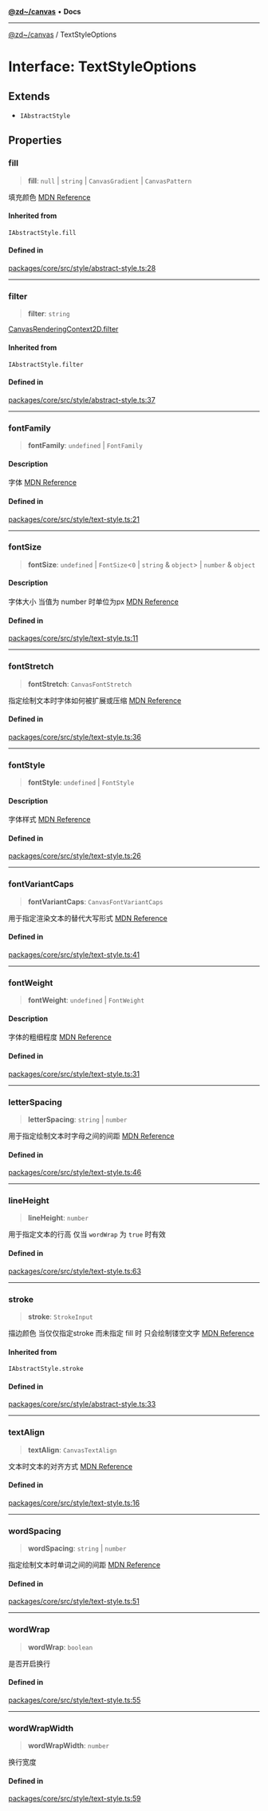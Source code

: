 [**@zd~/canvas**](../README.md) • **Docs**

***

[@zd~/canvas](../README.md) / TextStyleOptions

# Interface: TextStyleOptions

## Extends

- `IAbstractStyle`

## Properties

### fill

> **fill**: `null` \| `string` \| `CanvasGradient` \| `CanvasPattern`

填充颜色
[MDN Reference](https://developer.mozilla.org/docs/Web/API/CanvasRenderingContext2D/fillStyle)

#### Inherited from

`IAbstractStyle.fill`

#### Defined in

[packages/core/src/style/abstract-style.ts:28](https://github.com/zhuddan/canvas/blob/e2067dfcd8aab1b5658073c5686cead119551340/packages/core/src/style/abstract-style.ts#L28)

***

### filter

> **filter**: `string`

[CanvasRenderingContext2D.filter](https://developer.mozilla.org/docs/Web/API/CanvasRenderingContext2D/filter)

#### Inherited from

`IAbstractStyle.filter`

#### Defined in

[packages/core/src/style/abstract-style.ts:37](https://github.com/zhuddan/canvas/blob/e2067dfcd8aab1b5658073c5686cead119551340/packages/core/src/style/abstract-style.ts#L37)

***

### fontFamily

> **fontFamily**: `undefined` \| `FontFamily`

#### Description

字体
[MDN Reference](https://developer.mozilla.org/zh-CN/docs/Web/CSS/font-family)

#### Defined in

[packages/core/src/style/text-style.ts:21](https://github.com/zhuddan/canvas/blob/e2067dfcd8aab1b5658073c5686cead119551340/packages/core/src/style/text-style.ts#L21)

***

### fontSize

> **fontSize**: `undefined` \| `FontSize`\<`0` \| `string` & `object`\> \| `number` & `object`

#### Description

字体大小 当值为 number 时单位为px
[MDN Reference](https://developer.mozilla.org/zh-CN/docs/Web/CSS/font-size)

#### Defined in

[packages/core/src/style/text-style.ts:11](https://github.com/zhuddan/canvas/blob/e2067dfcd8aab1b5658073c5686cead119551340/packages/core/src/style/text-style.ts#L11)

***

### fontStretch

> **fontStretch**: `CanvasFontStretch`

指定绘制文本时字体如何被扩展或压缩
[MDN Reference](https://developer.mozilla.org/zh-CN/docs/Web/API/CanvasRenderingContext2D/fontStretch)

#### Defined in

[packages/core/src/style/text-style.ts:36](https://github.com/zhuddan/canvas/blob/e2067dfcd8aab1b5658073c5686cead119551340/packages/core/src/style/text-style.ts#L36)

***

### fontStyle

> **fontStyle**: `undefined` \| `FontStyle`

#### Description

字体样式
[MDN Reference](https://developer.mozilla.org/zh-CN/docs/Web/CSS/font-style)

#### Defined in

[packages/core/src/style/text-style.ts:26](https://github.com/zhuddan/canvas/blob/e2067dfcd8aab1b5658073c5686cead119551340/packages/core/src/style/text-style.ts#L26)

***

### fontVariantCaps

> **fontVariantCaps**: `CanvasFontVariantCaps`

用于指定渲染文本的替代大写形式
[MDN Reference](https://developer.mozilla.org/zh-CN/docs/Web/API/CanvasRenderingContext2D/fontVariantCaps)

#### Defined in

[packages/core/src/style/text-style.ts:41](https://github.com/zhuddan/canvas/blob/e2067dfcd8aab1b5658073c5686cead119551340/packages/core/src/style/text-style.ts#L41)

***

### fontWeight

> **fontWeight**: `undefined` \| `FontWeight`

#### Description

字体的粗细程度
[MDN Reference](https://developer.mozilla.org/zh-CN/docs/Web/CSS/font-weight)

#### Defined in

[packages/core/src/style/text-style.ts:31](https://github.com/zhuddan/canvas/blob/e2067dfcd8aab1b5658073c5686cead119551340/packages/core/src/style/text-style.ts#L31)

***

### letterSpacing

> **letterSpacing**: `string` \| `number`

用于指定绘制文本时字母之间的间距
[MDN Reference](https://developer.mozilla.org/zh-CN/docs/Web/API/CanvasRenderingContext2D/letterSpacing)

#### Defined in

[packages/core/src/style/text-style.ts:46](https://github.com/zhuddan/canvas/blob/e2067dfcd8aab1b5658073c5686cead119551340/packages/core/src/style/text-style.ts#L46)

***

### lineHeight

> **lineHeight**: `number`

用于指定文本的行高 仅当 `wordWrap` 为 `true` 时有效

#### Defined in

[packages/core/src/style/text-style.ts:63](https://github.com/zhuddan/canvas/blob/e2067dfcd8aab1b5658073c5686cead119551340/packages/core/src/style/text-style.ts#L63)

***

### stroke

> **stroke**: `StrokeInput`

描边颜色 当仅仅指定stroke 而未指定 fill 时 只会绘制镂空文字
[MDN Reference](https://developer.mozilla.org/docs/Web/API/CanvasRenderingContext2D/strokeStyle)

#### Inherited from

`IAbstractStyle.stroke`

#### Defined in

[packages/core/src/style/abstract-style.ts:33](https://github.com/zhuddan/canvas/blob/e2067dfcd8aab1b5658073c5686cead119551340/packages/core/src/style/abstract-style.ts#L33)

***

### textAlign

> **textAlign**: `CanvasTextAlign`

文本时文本的对齐方式
[MDN Reference](https://developer.mozilla.org/zh-CN/docs/Web/API/CanvasRenderingContext2D/textAlign)

#### Defined in

[packages/core/src/style/text-style.ts:16](https://github.com/zhuddan/canvas/blob/e2067dfcd8aab1b5658073c5686cead119551340/packages/core/src/style/text-style.ts#L16)

***

### wordSpacing

> **wordSpacing**: `string` \| `number`

指定绘制文本时单词之间的间距
[MDN Reference](https://developer.mozilla.org/zh-CN/docs/Web/API/CanvasRenderingContext2D/wordSpacing)

#### Defined in

[packages/core/src/style/text-style.ts:51](https://github.com/zhuddan/canvas/blob/e2067dfcd8aab1b5658073c5686cead119551340/packages/core/src/style/text-style.ts#L51)

***

### wordWrap

> **wordWrap**: `boolean`

是否开启换行

#### Defined in

[packages/core/src/style/text-style.ts:55](https://github.com/zhuddan/canvas/blob/e2067dfcd8aab1b5658073c5686cead119551340/packages/core/src/style/text-style.ts#L55)

***

### wordWrapWidth

> **wordWrapWidth**: `number`

换行宽度

#### Defined in

[packages/core/src/style/text-style.ts:59](https://github.com/zhuddan/canvas/blob/e2067dfcd8aab1b5658073c5686cead119551340/packages/core/src/style/text-style.ts#L59)
